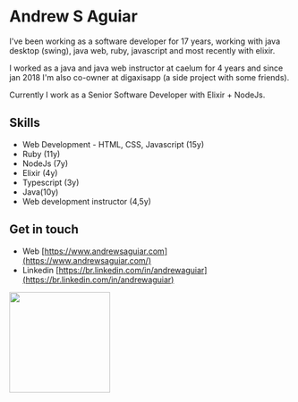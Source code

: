 # Andrew S Aguiar

I've been working as a software developer for 17 years, working with java desktop (swing), java web, ruby, javascript and most recently with elixir.

I worked as a java and java web instructor at caelum for 4 years and since jan 2018 I'm also co-owner at digaxisapp (a side project with some friends).

Currently I work as a Senior Software Developer with Elixir + NodeJs.

## Skills

  - Web Development - HTML, CSS, Javascript (15y)
  - Ruby (11y)
  - NodeJs (7y)
  - Elixir (4y)
  - Typescript (3y)
  - Java(10y)
  - Web development instructor (4,5y)

##  Get in touch

- Web [https://www.andrewsaguiar.com](https://www.andrewsaguiar.com/)
- Linkedin [https://br.linkedin.com/in/andrewaguiar](https://br.linkedin.com/in/andrewaguiar)

<img height="180em" src="https://github-readme-stats.vercel.app/api/top-langs/?username=andrewaguiar&layout=compact&langs_count=7&theme=dracula"/>
